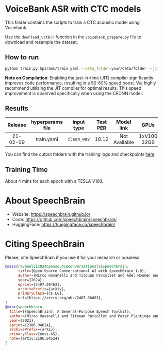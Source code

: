 # VoiceBank ASR with CTC models

This folder contains the scripts to train a CTC acoustic model using Voicebank.

Use the `download_vctk()` function in the `voicebank_prepare.py` file to
download and resample the dataset.

## How to run

```bash
python train.py hparams/train.yaml --data_folder=your/data/folder --jit
```

**Note on Compilation**:
Enabling the just-in-time (JIT) compiler significantly improves code performance, resulting in a 50-60% speed boost. We highly recommend utilizing the JIT compiler for optimal results.
This speed improvement is observed specifically when using the CRDNN model.

## Results

| Release  | hyperparams file | input type  | Test PER | Model link    | GPUs        |
|:--------:|:----------------:|:-----------:|:--------:|:-------------:|:-----------:|
| 21-02-09 | train.yaml       | `clean_wav` | 10.12    | Not Available | 1xV100 32GB |

You can find the output folders with the training logs and checkpoints [here](https://www.dropbox.com/sh/w4j0auezgmmo005/AAAjKcoJMdLDp0Pqe3m7CLVaa?dl=0)

## Training Time

About 4 mins for each epoch with a TESLA V100.

# **About SpeechBrain**
- Website: https://speechbrain.github.io/
- Code: https://github.com/speechbrain/speechbrain/
- HuggingFace: https://huggingface.co/speechbrain/


# **Citing SpeechBrain**
Please, cite SpeechBrain if you use it for your research or business.

```bibtex
@misc{ravanelli2024opensourceconversationalaispeechbrain,
      title={Open-Source Conversational AI with SpeechBrain 1.0}, 
      author={Mirco Ravanelli and Titouan Parcollet and Adel Moumen and Sylvain de Langen and Cem Subakan and Peter Plantinga and Yingzhi Wang and Pooneh Mousavi and Luca Della Libera and Artem Ploujnikov and Francesco Paissan and Davide Borra and Salah Zaiem and Zeyu Zhao and Shucong Zhang and Georgios Karakasidis and Sung-Lin Yeh and Pierre Champion and Aku Rouhe and Rudolf Braun and Florian Mai and Juan Zuluaga-Gomez and Seyed Mahed Mousavi and Andreas Nautsch and Xuechen Liu and Sangeet Sagar and Jarod Duret and Salima Mdhaffar and Gaelle Laperriere and Mickael Rouvier and Renato De Mori and Yannick Esteve},
      year={2024},
      eprint={2407.00463},
      archivePrefix={arXiv},
      primaryClass={cs.LG},
      url={https://arxiv.org/abs/2407.00463}, 
}
@misc{speechbrain,
  title={{SpeechBrain}: A General-Purpose Speech Toolkit},
  author={Mirco Ravanelli and Titouan Parcollet and Peter Plantinga and Aku Rouhe and Samuele Cornell and Loren Lugosch and Cem Subakan and Nauman Dawalatabad and Abdelwahab Heba and Jianyuan Zhong and Ju-Chieh Chou and Sung-Lin Yeh and Szu-Wei Fu and Chien-Feng Liao and Elena Rastorgueva and François Grondin and William Aris and Hwidong Na and Yan Gao and Renato De Mori and Yoshua Bengio},
  year={2021},
  eprint={2106.04624},
  archivePrefix={arXiv},
  primaryClass={eess.AS},
  note={arXiv:2106.04624}
}
```
